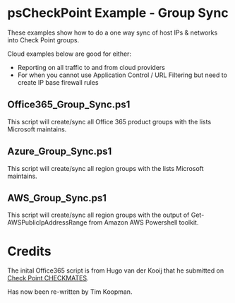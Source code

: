 # psCheckPoint Example - Group Sync
These examples show how to do a one way sync of host IPs & networks into Check Point groups. 

Cloud examples below are good for either:
* Reporting on all traffic to and from cloud providers
* For when you cannot use Application Control / URL Filtering but need to create IP base firewall rules

## Office365_Group_Sync.ps1
This script will create/sync all Office 365 product groups with the lists Microsoft maintains.

## Azure_Group_Sync.ps1
This script will create/sync all region groups with the lists Microsoft maintains.

## AWS_Group_Sync.ps1
This script will create/sync all region groups with the output of Get-AWSPublicIpAddressRange from Amazon AWS Powershell toolkit.

# Credits
The inital Office365 script is from Hugo van der Kooij that he submitted on [Check Point CHECKMATES](https://community.checkpoint.com/thread/5610-powershell-microsoft-office365).

Has now been re-written by Tim Koopman.
